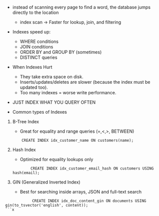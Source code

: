 - instead of scanning every page to find a word, the database jumps directly to the location
	- index scan -> Faster for lookup, join, and filtering
- Indexes speed up:
	- WHERE conditions
	- JOIN conditions
	- ORDER BY and GROUP BY (sometimes)
	- DISTINCT queries
- When Indexes Hurt
	- They take extra space on disk.
	- Inserts/updates/deletes are slower (because the index must be updated too).
	- Too many indexes = worse write performance.
- JUST INDEX WHAT YOU QUERY OFTEN

- Common types of Indexes
1. B-Tree Index
	- Great for equality and range queries (=,<,>, BETWEEN)
	```postgresql
		CREATE INDEX idx_customer_name ON customers(name);
	```

2. Hash Index
	- Optimized for equality lookups only
	```postgresql
			CREATE INDEX idx_customer_email_hash ON customers USING hash(email);
	```

3. GIN (Generalized Inverted Index)
	- Best for searching inside arrays, JSON and full-text search
```postgresql
			CREATE INDEX idx_doc_content_gin ON documents USING gin(to_tsvector('english', content));
```x